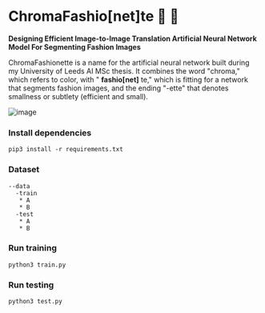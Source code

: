 # ChromaFashio[net]te :dress: :brain:
**Designing Efficient Image-to-Image Translation Artificial Neural Network Model For Segmenting Fashion Images**

ChromaFashionette is a name for the artificial neural network built during my University of Leeds AI MSc thesis.
It combines the word "chroma," which refers to color, with " **fashio[net]** te," which is fitting for a network that segments fashion images, and the ending "-ette" that denotes smallness or subtlety (efficient and small).

![image](https://user-images.githubusercontent.com/46696280/216799057-8225705b-b6be-4854-bfc9-6a9b33ef9886.png)


### Install dependencies
```shell
pip3 install -r requirements.txt
```

### Dataset

```shell
--data
  -train
   * A
   * B
  -test
   * A
   * B
```

### Run training 
```shell
python3 train.py
```

### Run testing
```shell
python3 test.py
```


